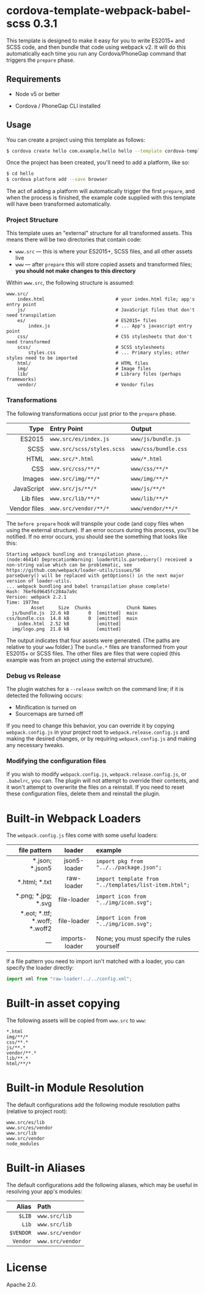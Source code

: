 # cordova-template-webpack-babel-scss 0.3.1

This template is designed to make it easy for you to write ES2015+ and SCSS code, and then bundle that code using webpack v2. It will do this automatically each time you run any Cordova/PhoneGap command that triggers the `prepare` phase.

## Requirements

* Node v5 or better

* Cordova / PhoneGap CLI installed

## Usage

You can create a project using this template as follows:

```bash
$ cordova create hello com.example.hello hello --template cordova-template-webpack-babel-scss
```

Once the project has been created, you'll need to add a platform, like so:

```bash
$ cd hello
$ cordova platform add --save browser
```

The act of adding a platform will automatically trigger the first `prepare`, and when the process is finished, the example code supplied with this template will have been transformed automatically.

### Project Structure

This template uses an "external" structure for all transformed assets. This means there will be two directories that contain code:

* `www.src` &mdash; this is where your ES2015+, SCSS files, and all other assets live
* `www` &mdash; after `prepare` this will store copied assets and transformed files; **you should not make changes to this directory**

Within `www.src`, the following structure is assumed:

```text
www.src/
    index.html                          # your index.html file; app's entry point
    js/                                 # JavaScript files that don't need transpilation
    es/                                 # ES2015+ files
        index.js                        # ... App's javascript entry point
    css/                                # CSS stylesheets that don't need transformed
    scss/                               # SCSS stylesheets
        styles.css                      # ... Primary styles; other styles need to be imported
    html/                               # HTML files
    img/                                # Image files
    lib/                                # Library files (perhaps frameworks)
    vendor/                             # Vendor files

```

### Transformations

The following transformations occur just prior to the `prepare` phase.

Type        |      Entry Point           | Output
-----------:|:---------------------------|:------------------
ES2015      | `www.src/es/index.js`      | `www/js/bundle.js`
SCSS        | `www.src/scss/styles.scss` | `www/css/bundle.css`
HTML        | `www.src/*.html`           | `www/*.html`
CSS         | `www.src/css/**/*`         | `www/css/**/*`
Images      | `www.src/img/**/*`         | `www/img/**/*`
JavaScript  | `www.src/js/**/*`          | `www/js/**/*`
Lib files   | `www.src/lib/**/*`         | `www/lib/**/*`
Vendor files| `www.src/vendor/**/*`      | `www/vendor/**/*`

The `before prepare` hook will transpile your code (and copy files when using the external structure). If an error occurs during this process, you'll be notified. If no error occurs, you should see the something that looks like this:

```text
Starting webpack bundling and transpilation phase...
(node:46414) DeprecationWarning: loaderUtils.parseQuery() received a non-string value which can be problematic, see https://github.com/webpack/loader-utils/issues/56
parseQuery() will be replaced with getOptions() in the next major version of loader-utils.
... webpack bundling and babel transpilation phase complete!
Hash: 76ef6d9645fc284a7a9c
Version: webpack 2.2.1
Time: 1977ms
         Asset     Size  Chunks             Chunk Names
  js/bundle.js  22.6 kB       0  [emitted]  main
css/bundle.css  14.8 kB       0  [emitted]  main
    index.html  2.52 kB          [emitted]
  img/logo.png  21.8 kB          [emitted]
```

The output indicates that four assets were generated. (The paths are relative to your `www` folder.) The `bundle.*` files are transformed from your ES2015+ or SCSS files. The other files are files that were copied (this example was from an project using the external structure).

### Debug vs Release

The plugin watches for a `--release` switch on the command line; if it is detected the following occurs:

* Minification is turned on
* Sourcemaps are turned off

If you need to change this behavior, you can override it by copying `webpack.config.js` in your project root to `webpack.release.config.js` and making the desired changes, or by requiring `webpack.config.js` and making any necessary tweaks.

### Modifying the configuration files

If you wish to modify `webpack.config.js`, `webpack.release.config.js`, or `.babelrc`, you can. The plugin will not attempt to override their contents, and it won't attempt to overwrite the files on a reinstall. If you need to reset these configuration files, delete them and reinstall the plugin.

# Built-in Webpack Loaders

The `webpack.config.js` files come with some useful loaders:

file pattern        | loader       | example
-------------------:|:------------:|:-----------------------------
*.json; *.json5     | json5-loader | `import pkg from "../../package.json";`
*.html; *.txt       | raw-loader   | `import template from "../templates/list-item.html";`
*.png; *.jpg; *.svg | file-loader  | `import icon from "../img/icon.svg";`
*.eot; *.ttf; *.woff; *.woff2 | file-loader  | `import icon from "../img/icon.svg";`
&mdash;                       | imports-loader |  None; you must specify the rules yourself

If a file pattern you need to import isn't matched with a loader, you can specify the loader directly:

```javascript
import xml from "raw-loader!../../config.xml";
```

# Built-in asset copying

The following assets will be copied from `www.src` to `www`:

```
*.html
img/**/*
css/**.*
js/**.*
vendor/**.*
lib/**.*
html/**/*
```

# Built-in Module Resolution

The default configurations add the following module resolution paths (relative to project root):

```
www.src/es/lib
www.src/es/vendor
www.src/lib
www.src/vendor
node_modules
```

# Built-in Aliases

The default configurations add the following aliases, which may be useful in resolving your app's modules:

Alias            | Path
----------------:|:--------------------------------------
`$LIB`           | `www.src/lib`
`Lib`            | `www.src/lib`
`$VENDOR`        | `www.src/vendor`
`Vendor`         | `www.src/vendor`

# License

Apache 2.0.
